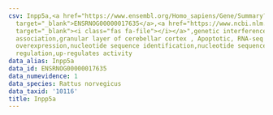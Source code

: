 ```yaml
---
csv: Inpp5a,<a href="https://www.ensembl.org/Homo_sapiens/Gene/Summary?db=core;g=ENSRNOG00000017635"
  target="_blank">ENSRNOG00000017635</a>,<a href="https://www.ncbi.nlm.nih.gov/pubmed/30467350"
  target="_blank"><i class="fas fa-file"></i></a>",genetic interference,functional
  association,granular layer of cerebellar cortex , Apoptotic, RNA-seq assay, hsf-1
  overexpression,nucleotide sequence identification,nucleotide sequence identification,transcriptional
  regulation,up-regulates activity
data_alias: Inpp5a
data_id: ENSRNOG00000017635
data_numevidence: 1
data_species: Rattus norvegicus
data_taxid: '10116'
title: Inpp5a
---
```

